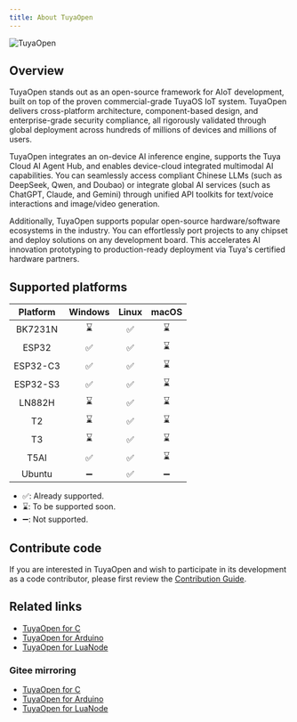 ```yaml
---
title: About TuyaOpen
---
```


![TuyaOpen](https://images.tuyacn.com/fe-static/docs/img/c128362b-eb25-4512-b5f2-ad14aae2395c.jpg)

## Overview

TuyaOpen stands out as an open-source framework for AIoT development, built on top of the proven commercial-grade TuyaOS IoT system. TuyaOpen delivers cross-platform architecture, component-based design, and enterprise-grade security compliance, all rigorously validated through global deployment across hundreds of millions of devices and millions of users.

TuyaOpen integrates an on-device AI inference engine, supports the Tuya Cloud AI Agent Hub, and enables device-cloud integrated multimodal AI capabilities. You can seamlessly access compliant Chinese LLMs (such as DeepSeek, Qwen, and Doubao) or integrate global AI services (such as ChatGPT, Claude, and Gemini) through unified API toolkits for text/voice interactions and image/video generation.

Additionally, TuyaOpen supports popular open-source hardware/software ecosystems in the industry. You can effortlessly port projects to any chipset and deploy solutions on any development board. This accelerates AI innovation prototyping to production-ready deployment via Tuya's certified hardware partners.

## Supported platforms

| Platform | Windows | Linux | macOS |
| :------: | :-----: | :---: | :---: |
| BK7231N | ⌛️ | ✅ | ⌛️ |
| ESP32 | ✅ | ✅ | ⌛️ |
| ESP32-C3 | ✅ | ✅ | ⌛️ |
| ESP32-S3 | ✅ | ✅ | ⌛️ |
| LN882H | ⌛️ | ✅ | ⌛️ |
| T2 | ⌛️ | ✅ | ⌛️ |
| T3 | ⌛️ | ✅ | ⌛️ |
| T5AI | ✅ | ✅ | ⌛️ |
| Ubuntu | ➖ | ✅ | ➖ |

- ✅: Already supported.
- ⌛️: To be supported soon.
- ➖: Not supported.

## Contribute code

If you are interested in TuyaOpen and wish to participate in its development as a code contributor, please first review the [Contribution Guide](./contribute/contribute-guide.md).

## Related links

- [TuyaOpen for C](https://github.com/tuya/TuyaOpen)
- [TuyaOpen for Arduino](https://github.com/tuya/arduino-TuyaOpen)
- [TuyaOpen for LuaNode](https://github.com/tuya/luanode-TuyaOpen)

### Gitee mirroring

- [TuyaOpen for C](https://gitee.com/tuya-open/TuyaOpen)
- [TuyaOpen for Arduino](https://gitee.com/tuya-open/arduino-TuyaOpen)
- [TuyaOpen for LuaNode](https://gitee.com/tuya-open/luanode-TuyaOpen)
